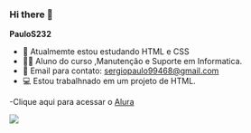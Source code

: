 ### Hi there 👋


**PauloS232** 


- 🔭 Atualmemte estou estudando HTML e CSS
- 🧑‍🎓 Aluno do curso ,Manutenção e Suporte em Informatica.
- 📧 Email para contato: sergiopaulo99468@gmail.com
- 💻 Estou trabalhnado em um projeto de HTML.

-Clique aqui para acessar o [Alura](https://www.alura.com.br)



![](https://media.tenor.com/NOYF3f82b_gAAAAC/programmer.gif)

